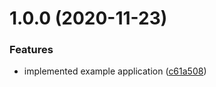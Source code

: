# 1.0.0 (2020-11-23)


### Features

* implemented example application ([c61a508](https://github.com/Aspern/semantic-release-maven/commit/c61a508c3876413ca6710de96aa3d1d712fbf697))
